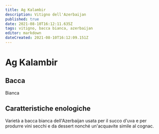```yaml
---
title: Ag Kalambir
description: Vitigno dell'Azerbaijan
published: true
date: 2021-08-10T16:12:11.635Z
tags: vitigno, bacca bianca, azerbaijan
editor: markdown
dateCreated: 2021-08-10T16:12:09.151Z
---
```


# Ag Kalambir
## Bacca
Bianca


## Caratteristiche enologiche
Varietà a bacca bianca dell'Azerbaijan usata per il succo d'uva e per produrre vini secchi e da dessert nonché un'acquavite simile al cognac.
